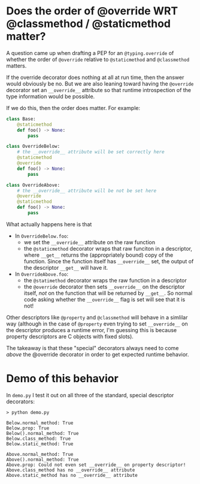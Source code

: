 # Does the order of @override WRT @classmethod / @staticmethod matter?

A question came up when drafting a PEP for an `@typing.override` of
whether the order of `@override` relative to `@staticmethod` and
`@classmethod` matters.

If the override decorator does nothing at all at run time, then the
answer would obviously be no. But we are also leaning toward having the
`@override` decorator set an `__override__` attribute so that runtime
introspection of the type information would be possible.


If we do this, then the order does matter. For example:

```python
class Base:
    @staticmethod
    def foo() -> None:
        pass

class OverrideBelow:
    # the __override__ attribute will be set correctly here
    @staticmethod
    @override
    def foo() -> None:
        pass

class OverrideAbove:
    # the __override__ attribute will be not be set here
    @override
    @staticmethod
    def foo() -> None:
        pass
```

What actually happens here is that

- In `OverrideBelow.foo`:
  - we set the `__override__` attribute on the raw function
  - the `@staticmethod` decorator wraps that raw funciton in
    a descriptor, where `__get__` returns the (appropriately
    bound) copy of the function. Since the function itself has
    `__override__` set, the output of the descriptor `__get__`
    will have it.
- In `OverrideAbove.foo`:
  - the `@statimethod` decorator wraps the raw function in a
    descriptor
  - the `@override` decorator then sets `__override__` on the
    descriptor itself, *not* on the function that will be returned
    by `__get__`. So normal code asking whether the `__override__`
    flag is set will see that it is not!
    
Other descriptors like `@property` and `@classmethod` will behave in
a simlilar way (although in the case of `@property` even trying to
set `__override__` on the descriptor produces a runtime error, I'm guessing
this is because property descriptors are C objects with fixed slots).


The takeaway is that these "special" decorators always need to come
*above* the @override decorator in order to get expected runtime
behavior.

# Demo of this behavior

In `demo.py` I test it out on all three of the standard, special descriptor
decorators:
```
> python demo.py

Below.normal_method: True
Below.prop: True
Below().normal_method: True
Below.class_method: True
Below.static_method: True

Above.normal_method: True
Above().normal_method: True
Above.prop: Could not even set __override__ on property descriptor!
Above.class_method has no __override__ attribute
Above.static_method has no __override__ attribute
```

